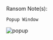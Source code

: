 Ransom Note(s): 
```
Popup Window
```
![popup](https://github.com/user-attachments/assets/0a041019-92d4-4b42-a3da-5703d280a54c)
